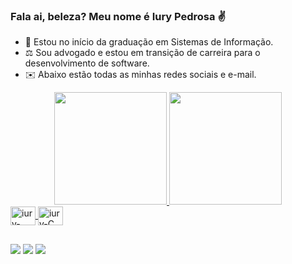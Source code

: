 ### Fala ai, beleza? Meu nome é Iury Pedrosa ✌️

 - 🔭 Estou no início da graduação em Sistemas de Informação.
 - ⚖️ Sou advogado e estou em transição de carreira para o desenvolvimento de software.
 - ✉️ Abaixo estão todas as minhas redes sociais e e-mail.


<div align="center">
  <a href="https://github.com/Iuryppedrosa">
  <img height="180em" src="https://github-readme-stats.vercel.app/api?username=iuryppedrosa&show_icons=true&theme=dark&include_all_commits=true&count_private=true"/>
  <img height="180em" src="https://github-readme-stats.vercel.app/api/top-langs/?username=iuryppedrosa&layout=compact&langs_count=7&theme=dark"/>
</div>
  <img align="center" alt="iury-java" height="30" width="40" src="https://cdn.jsdelivr.net/gh/devicons/devicon/icons/java/java-original.svg" />
  <img align="center" alt="iury-C" height="30" width="40" src="https://cdn.jsdelivr.net/gh/devicons/devicon/icons/c/c-original.svg" />
</div>
  
  ##
  
  <div> 
  <a href="https://www.instagram.com/iuryppedrosa" target="_blank"><img src="https://img.shields.io/badge/-Instagram-%23E4405F?style=for-the-badge&logo=instagram&logoColor=white" target="_blank"></a> 
  <a href = "mailto:iurypedrosa@gmail.com"><img src="https://img.shields.io/badge/-Gmail-%23333?style=for-the-badge&logo=gmail&logoColor=white" target="_blank"></a>
  <a href="https://www.linkedin.com/in/iuryppedrosa" target="_blank"><img src="https://img.shields.io/badge/-LinkedIn-%230077B5?style=for-the-badge&logo=linkedin&logoColor=white" target="_blank"></a> 
</div>
